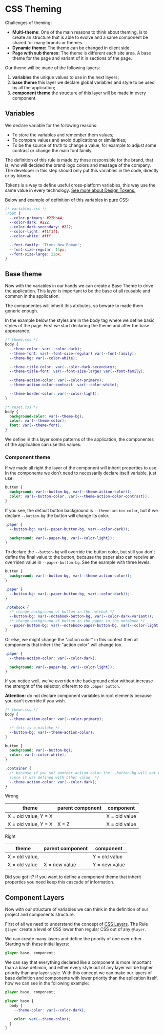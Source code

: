 # CSS Theming

Challenges of theming:

- **Multi-theme:** One of the main reasons to think about theming, is to create an structure that is able to evolve and a same component be shared for many brands or themes.
- **Dynamic theme:** The theme can be changed in client side.
- **Page with sub themes:** The theme is different each site area. A base theme for the page and variant of it in sections of the page.

Our theme will be made of the following layers:

1. **variables** the unique values to use in the next layers;
2. **base theme** this layer we declare global variables and style to be used
   by all the application;
3. **component theme** the structure of this layer will be made in every component.

## Variables

We declare variable for the following reasons:

- To store the variables and remember them values;
- To compare values and avoid duplications or similarities;
- To be the source of truth to change a value, for example to adjust some contrast
  or change the main font family.

The definition of this rule is made by those responsible for the brand, that is,
who will decided the brand logo colors and message of the company. The developer
in this step should only put this variables in the code, directly or by tokens.

Tokens is a way to define useful cross-platform variables, this way use the same
value in every technology. [See more about Design Tokens.](https://spectrum.adobe.com/page/design-tokens/)

Below and example of definition of this variables in pure CSS:

```css
/* variables.css */
:root {
  --color-primary: #22bb44;
  --color-dark: #222;
  --color-dark-secondary: #222;
  --color-light: #f1f1f1;
  --color-white: #fff;

  --font-family: 'Times New Roman';
  --font-size-regular: 14px;
  --font-size-large: 22px;
}
```

## Base theme

Now with the variables in our hands we can create a Base Theme to drive the application.
This layer is important to be the base of all reusable and common in the application.

The componentes will inherit this atributes, so beware to made them generic enough.

In the example below the styles are in the body tag where we define basic styles
of the page. First we start declaring the theme and after the base appearance.

```css
/* theme.css */
body {
  --theme-color: var(--color-dark);
  --theme-font: var(--font-size-regular) var(--font-family);
  --theme-bg: var(--color-white);

  --theme-title-color: var(--color-dark-secondary);
  --theme-title-font: var(--font-size-large) var(--font-family);

  --theme-action-color: var(--color-primary);
  --theme-action-color-contrast: var(--color-white);

  --theme-border-color: var(--color-light);
}

/* reset.css */
body {
  background-color: var(--theme-bg);
  color: var(--theme-color);
  font: var(--theme-font);
}
```

We define in this layer some patterns of the application, the componentes of the
application can use this values.

### Component theme

If we made all right the layer of the component will inherit properties to use.
In the componente we don't need to necessarily declare itself variable, just use.

```css
button {
  background: var(--button-bg, var(--theme-action-color));
  color: var(--button-color, var(---theme-action-color-contrast));
}
```

If you see, the default button background is `--theme-action-color`, but if we
declare `--button-bg` the button will change its color.

```css
.paper {
  --button-bg: var(--paper-button-bg, var(--color-dark));

  background: var(--paper-bg, var(--color-light));
}
```

To declare the `--button-bg` will override the button color, but still you don't
define the final value to the button, because the paper also can receive an
overriden value in `--paper-button-bg`. See the example with three levels:

```css
button {
  background: var(--button-bg, var(--theme-action-color));
}

.paper {
  --button-bg: var(--paper-button-bg, var(--color-dark));
}

.notebook {
  /* change background of button in the notebok */
  --button-bg: var(--notebook-button-bg, var(--color-dark-variant));
  /* change background of button in the paper in the notebook */
  --paper-button-bg: var(--notebook-paper-button-bg, var(--color-light));
}
```

Or else, we might change the "action color" in this context then all components
that inherit the "action color" will change too.

```css
.paper {
  --theme-action-color: var(--color-dark);

  background: var(--paper-bg, var(--color-light));
}
```

If you notice well, we've overriden the background color without increase the
strenght of the selector, diferent to do `.paper button`.

**Attention:** do not declare component variables in root elements because you
can't override if you wish.

```css
/* theme.css */
body {
  --theme-action-color: var(--color-primary);

  /* this is a mistake */
  --button-bg: var(--theme-action-color);
}

button {
  background: var(--button-bg);
  color: var(--color-white);
}

.container {
  /* because if you set another action color the --button-bg will not change
  since it was defined with other value  */
  --theme-action-color: var(--color-dark);
}
```

Wrong

| theme                | parent component | component     |
| -------------------- | ---------------- | ------------- |
| X = old value, Y = X |                  | X = old value |
| X = old value, Y = X | X = Z            | X = old value |

Right

| theme          | parent component | component     |
| -------------- | ---------------- | ------------- |
| X = old value, |                  | Y = old value |
| X = old value  | X = new value    | Y = new value |

Did you got it? If you want to define a component theme that inherit properties
you need keep this cascade of information.

## Component Layers

Now with our structure of variables we can think in the definition of our project
and components structure.

First of all we need to understand the concept of [CSS Layers](https://developer.mozilla.org/en-US/docs/Web/CSS/@layer). The Rule `@layer` create a level of CSS lower than
regular CSS out of any `@layer`.

We can create many layers and define the priority of one over other. Starting with
these initial layers:

```css
@layer base, component;
```

We can say that everything declared like a component is more important than a base
definion, and either every style out of any layer will be higher priority than
any layer style. With this concept we can make our layers of base definition and
components with lower priority than the aplication itself, how we can see in the
following example:

```css
@layer base, component;

@layer base {
  body {
    --theme-color: var(--color-dark);

    color: var(--theme-color);
  }
}
```
